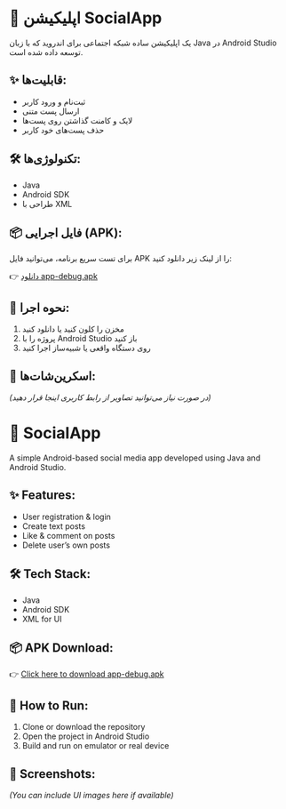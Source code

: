 # 📱 اپلیکیشن SocialApp

یک اپلیکیشن ساده شبکه اجتماعی برای اندروید که با زبان Java در Android Studio توسعه داده شده است.

## ✨ قابلیت‌ها:
- ثبت‌نام و ورود کاربر
- ارسال پست متنی
- لایک و کامنت گذاشتن روی پست‌ها
- حذف پست‌های خود کاربر

## 🛠 تکنولوژی‌ها:
- Java
- Android SDK
- طراحی با XML

## 📦 فایل اجرایی (APK):
برای تست سریع برنامه، می‌توانید فایل APK را از لینک زیر دانلود کنید:

👉 [دانلود app-debug.apk](./app-debug.apk)

## 🔧 نحوه اجرا:
1. مخزن را کلون کنید یا دانلود کنید
2. پروژه را با Android Studio باز کنید
3. روی دستگاه واقعی یا شبیه‌ساز اجرا کنید

## 📸 اسکرین‌شات‌ها:
_(در صورت نیاز می‌توانید تصاویر از رابط کاربری اینجا قرار دهید)_








# 📱 SocialApp

A simple Android-based social media app developed using Java and Android Studio.

## ✨ Features:
- User registration & login
- Create text posts
- Like & comment on posts
- Delete user’s own posts

## 🛠 Tech Stack:
- Java
- Android SDK
- XML for UI

## 📦 APK Download:
👉 [Click here to download app-debug.apk](./app-debug.apk)

## 🔧 How to Run:
1. Clone or download the repository
2. Open the project in Android Studio
3. Build and run on emulator or real device

## 📸 Screenshots:
_(You can include UI images here if available)_


